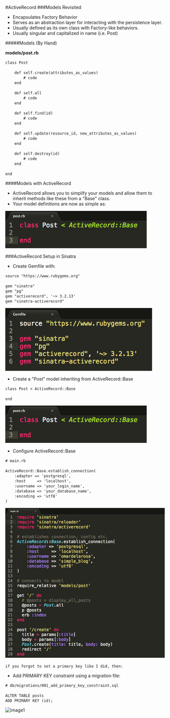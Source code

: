 #ActiveRecord
###Models Revisited

- Encapsulates Factory Behavior
- Serves as an abstraction layer for interacting with the persistence layer.
- Usually defined as its own class with Factory-like behaviors.
- Usually singular and capitalized in name (i.e. Post)

#####Models (By Hand)

**models/post.rb**

```
class Post

	def self.create(attributes_as_values)
		# code
	end
	
	def self.all
		# code
	end
	
	def self.find(id)
		# code
	end
	
	def self.update(resource_id, new_attributes_as_values)
		# code
	end
	
	def self.destroy(id)
		# code
	end
	
end

```
####Models with ActiveRecord

- ActiveRecord allows you to simplify your models and allow them to inherit methods like these from a "Base" class.
- Your model definitions are now as simple as:

![image1](./images/d2_post_model.png)

###ActiveRecord Setup in Sinatra

- Create Gemfile with:

```
source "https://www.rubygems.org"
 
gem "sinatra"
gem "pg"
gem "activerecord", '~> 3.2.13'
gem "sinatra-activerecord"

```
![image1](./images/d2_gemfile.png)

- Create a "Post" model inheriting from ActiveRecord::Base

```
class Post < ActiveRecord::Base

end

```
![image1](./images/d2_post_model.png)

- Configure ActiveRecord::Base

```
# main.rb

ActiveRecord::Base.establish_connection(
    :adapter => 'postgresql',
    :host     => 'localhost',
    :username => 'your_login_name',
    :database => 'your_database_name',
    :encoding => 'utf8'
)

```
![image1](./images/d2_main_rb.png)

```if you forgot to set a primary key like I did, then:```

- Add PRIMARY KEY constraint using a migration file:

```
# db/migrations/001_add_primary_key_constraint.sql

ALTER TABLE posts
ADD PRIMARY KEY (id);

```
![image1](./images/d2_migration.png)
